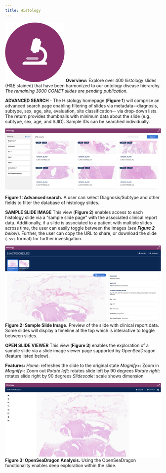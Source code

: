 ```yaml
---
title: Histology
---
```

![Histology](./histology.svg)
**Overview:** Explore over 400 histology slides (H&E stained) that have been harmonized to our ontology disease hierarchy. *The remaining 3000 COMET slides are pending publication.*

**ADVANCED SEARCH** - The Histology homepage (**Figure 1**) will comprise an advanced search page enabling filtering of slides via metadata--diagnosis, subtype, sex, age, site, evaluation, site classification-- via drop-down lists. The return provides thumbnails with minimum data about the slide (e.g., subtype, sex, age, and SJID). Sample IDs can be searched individually.


![](./advanced_search.png)

**Figure 1: Advanced search.** A user can select Diagnosis/Subtype and other fields to filter the database of histology slides.

**SAMPLE SLIDE IMAGE**
This view (**Figure 2**) enables access to each histology slide via a “sample slide page" with the associated clinical report data. Additionally, if a slide is associated to a patient with multiple slides across time, the user can easily toggle between the images (*see **Figure 2** below*). Further, the user can copy the URL to share, or download the slide (`.svs` format) for further investigation.


![](./sample_slide.png)
**Figure 2: Sample Slide Image.** Preview of the slide with clinical report data. Some slides will display a timeline at the top which is interactive to toggle between slides.


**OPEN SLIDE VIEWER**
This view (**Figure 3**) enables the exploration of a sample slide via a slide image viewer page supported by OpenSeaDragon (feature listed below).

**Features:**
*Home*: refreshes the slide to the original state
*Magnify+*: Zoom in
*Magnify-*: Zoom out
*Rotate left*: rotates slide left by 90 degrees
*Rotate right*: rotates slide right by 90 degrees
*Slidescale*: scale shows dimension

![](./slide_viewer.png)
**Figure 3: OpenSeaDragon Analysis.** Using the OpenSeaDragon functionality enables deep exploration within the slide.

